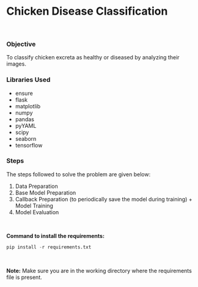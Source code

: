 # Chicken Disease Classification
<br>

### **Objective**  
To classify chicken excreta as healthy or diseased by analyzing their images.
<br>

### **Libraries Used**<br>
- ensure
- flask
- matplotlib
- numpy
- pandas
- pyYAML
- scipy
- seaborn
- tensorflow

### **Steps**

The steps followed to solve the problem are given below:
1. Data Preparation
2. Base Model Preparation
3. Callback Preparation (to periodically save the model during training) + Model Training
4. Model Evaluation
<br>

**Command to install the requirements:**<br>
```python
pip install -r requirements.txt
```
<br>

**Note:** Make sure you are in the working directory where the requirements file is present.
